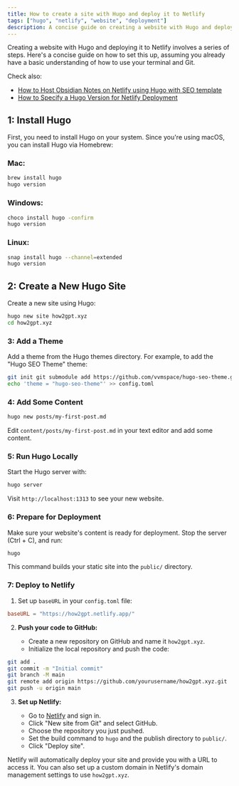 ```yaml
---
title: How to create a site with Hugo and deploy it to Netlify
tags: ["hugo", "netlify", "website", "deployment"]
description: A concise guide on creating a website with Hugo and deploying it to Netlify.
---
```


Creating a website with Hugo and deploying it to Netlify involves a series of steps. Here's a concise guide on how to set this up, assuming you already have a basic understanding of how to use your terminal and Git.

Check also:
- [How to Host Obsidian Notes on Netlify using Hugo with SEO template](/How_to_Host_Obsidian_Markdown_Website_Netlify_Hugo)
- [How to Specify a Hugo Version for Netlify Deployment](/Hugo_Version_Netlify_Revised)

## 1: Install Hugo

First, you need to install Hugo on your system. Since you're using macOS, you can install Hugo via Homebrew:

### Mac: 
```bash
brew install hugo
hugo version
```

### Windows: 
```bash
choco install hugo -confirm
hugo version
```

### Linux: 
```bash
snap install hugo --channel=extended
hugo version
```

## 2: Create a New Hugo Site

Create a new site using Hugo:

```bash
hugo new site how2gpt.xyz
cd how2gpt.xyz
```

### 3: Add a Theme

Add a theme from the Hugo themes directory. For example, to add the "Hugo SEO Theme" theme:
```bash
git init git submodule add https://github.com/vvmspace/hugo-seo-theme.git vvmspace/hugo-seo-theme
echo 'theme = "hugo-seo-theme"' >> config.toml
```

### 4: Add Some Content

```bash
hugo new posts/my-first-post.md
```

Edit `content/posts/my-first-post.md` in your text editor and add some content.

### 5: Run Hugo Locally

Start the Hugo server with:

```bash
hugo server
```

Visit `http://localhost:1313` to see your new website.

### 6: Prepare for Deployment

Make sure your website's content is ready for deployment. Stop the server (Ctrl + C), and run:

```bash
hugo
```
This command builds your static site into the `public/` directory.

### 7: Deploy to Netlify

1. Set up `baseURL` in your `config.toml` file:

```toml
baseURL = "https://how2gpt.netlify.app/"
```

2. **Push your code to GitHub:**
    
    - Create a new repository on GitHub and name it `how2gpt.xyz`.
    - Initialize the local repository and push the code:
    
```bash
git add .
git commit -m "Initial commit"
git branch -M main
git remote add origin https://github.com/yourusername/how2gpt.xyz.git
git push -u origin main
```
    
3. **Set up Netlify:**
    
    - Go to [Netlify](https://netlify.com/) and sign in.
    - Click "New site from Git" and select GitHub.
    - Choose the repository you just pushed.
    - Set the build command to `hugo` and the publish directory to `public/`.
    - Click "Deploy site".

Netlify will automatically deploy your site and provide you with a URL to access it. You can also set up a custom domain in Netlify's domain management settings to use `how2gpt.xyz`.